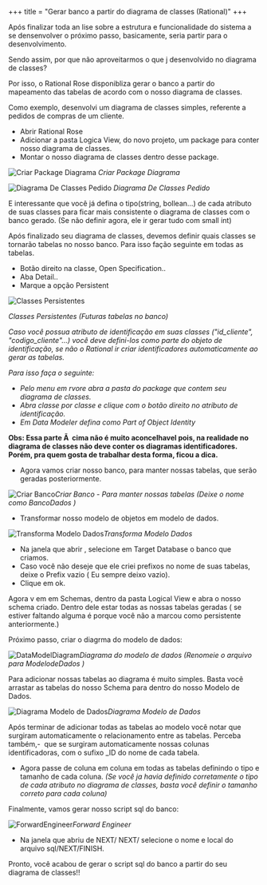 +++
title = "Gerar banco a partir do diagrama de classes (Rational)"
+++

Após finalizar toda an lise sobre a estrutura e funcionalidade do sistema a se densenvolver o próximo passo, basicamente, seria partir para o desenvolvimento.

Sendo assim, por que não aproveitarmos o que j desenvolvido no diagrama de classes?

Por isso, o Rational Rose disponibliza gerar o banco a partir do mapeamento das tabelas de acordo com o nosso diagrama de classes.

Como exemplo, desenvolvi um diagrama de classes simples, referente a pedidos de compras de um cliente.

- Abrir Rational Rose
- Adicionar a pasta Logica View, do novo projeto, um package para conter nosso diagrama de classes.
- Montar o nosso diagrama de classes dentro desse package.

![](./CriarPackageDiagrama.png "Criar Package Diagrama")
_Criar Package Diagrama_

![](./diagramaDeClassesPedido-300x259.png "Diagrama De Classes Pedido")
_Diagrama De Classes Pedido_

E interessante que você já defina o tipo(string, bollean...) de cada atributo de suas classes para ficar mais consistente o diagrama de classes com o banco gerado. (Se não definir agora, ele ir gerar tudo com small int)

Após finalizado seu diagrama de classes, devemos definir quais classes se tornarão tabelas no nosso banco. Para isso fação seguinte em todas as tabelas.

- Botão direito na classe, Open Specification..
- Aba Detail..
- Marque a opção Persistent

![](./ClassesPersistentes.png "Classes Persistentes")

_Classes Persistentes (Futuras tabelas no banco)_

_Caso você possua atributo de identificação em suas classes ("id_cliente", "codigo_cliente"...) você deve defini-los como parte do objeto de identificação, se não o Rational ir criar identificadores automaticamente ao gerar as tabelas._

_Para isso faça o seguinte:_

- _Pelo menu em rvore abra a pasta do package que contem seu diagrama de classes._
- _Abra classe por classe e clique com o botão direito no atributo de identificação._
- _Em Data Modeler defina como Part of Object Identity_

**Obs: Essa parte Ã  cima não é muito aconcelhavel pois, na realidade no diagrama de classes não deve conter os diagramas identificadores. Porém, pra quem gosta de trabalhar desta forma, ficou a dica.**

- Agora vamos criar nosso banco, para manter nossas tabelas, que serão geradas posteriormente.

![](./CriarBanco1-e1285526718680.png "Criar Banco")_Criar Banco - Para manter nossas tabelas (Deixe o nome como BancoDados )_

- Transformar nosso modelo de objetos em modelo de dados.

![](./TransformaModeloDados.png "Transforma Modelo Dados")_Transforma Modelo Dados_

- Na janela que abrir , selecione em Target Database o banco que criamos.
- Caso você não deseje que ele criei prefixos no nome de suas tabelas, deixe o Prefix vazio ( Eu sempre deixo vazio).
- Clique em ok.

Agora v em em Schemas, dentro da pasta Logical View e abra o nosso schema criado. Dentro dele estar todas as nossas tabelas geradas ( se estiver faltando alguma é porque você não a marcou como persistente anteriormente.)

Próximo passo, criar o diagrma do modelo de dados:

![](./DataModelDiagram-e1285531220880.png "DataModelDiagram")_Diagrama do modelo de dados (Renomeie o arquivo para ModelodeDados )_

Para adicionar nossas tabelas ao diagrama é muito simples. Basta você arrastar as tabelas do nosso Schema para dentro do nosso Modelo de Dados.

![](./ModelodeDados-e1285532759266.png "Diagrama Modelo de Dados")_Diagrama Modelo de Dados_

Após terminar de adicionar todas as tabelas ao modelo você notar que surgiram automaticamente o relacionamento entre as tabelas. Perceba também,-  que se surgiram automaticamente nossas colunas identificadoras, com o sufixo \_ID do nome de cada tabela.

- Agora passe de coluna em coluna em todas as tabelas definindo o tipo e tamanho de cada coluna. _(Se você ja havia definido corretamente o tipo de cada atributo no diagrama de classes, basta você definir o tamanho correto para cada coluna)_

Finalmente, vamos gerar nosso script sql do banco:

![](./ForwardEngineer-e1285533769679.png "ForwardEngineer")_Forward Engineer_

- Na janela que abriu de NEXT/ NEXT/ selecione o nome e local do arquivo sql/NEXT/FINISH.

Pronto, você acabou de gerar o script sql do banco a partir do seu diagrama de classes!!

